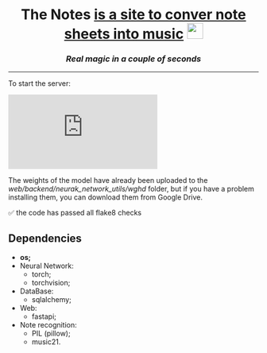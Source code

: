 <h1 align="center">The Notes <a href="https://yandex.ru/images/search?family=yes&text=tim+vfylfhby&pos=1&rpt=simage&img_url=https%3A%2F%2Fc8.alamy.com%2Fcomp%2F2BFYYP9%2Fcute-little-boy-eating-tangerine-isolated-on-white-2BFYYP9.jpg&from=tabbar&lr=213" target="_blank">is a site to conver note sheets into music</a> 
<img src="https://github.com/blackcater/blackcater/blob/main/images/Hi.gif" height="32"/></h1>
<h3 align="center"><i> Real magic in a couple of seconds </i></h3>
<hr>
To start the server:

[![Typing SVG](https://readme-typing-svg.herokuapp.com?color=%2336BCF7&lines=>+python+main.py)](https://git.io/typing-svg)

The weights of the model have already been uploaded to the <i> web/backend/neurak_network_utils/wghd </i> folder, but if you have a problem installing them, you can download them from Google Drive.

:white_check_mark: the code has passed all flake8 checks
## Dependencies
- **os;**
- Neural Network:
  - torch;
  - torchvision;
- DataBase:
  - sqlalchemy;
- Web:
  - fastapi;
- Note recognition:
  - PIL (pillow);
  - music21.
